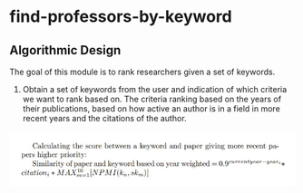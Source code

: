 # find-professors-by-keyword
Algorithmic Design
-----------------------------
The goal of this module is to rank researchers given a set of keywords.

1. Obtain a set of keywords from the user and indication of which criteria we want to rank based on. The criteria ranking based on the years of their publications, based on how active an author is in a field in more recent years and the citations of the author.

![alt text](https://github.com/Forward-UIUC-2022S/sanjana-pingali-find-professors-by-keyword/blob/main/images/equation_for_year_criteria.JPG)
